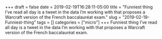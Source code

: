 +++draft = falsedate = 2019-02-19T16:28:11-05:00title = "Funniest thing I’ve read all day is a tweet in the data I’m working with that proposes a Warcraft version of the French baccalauréat exam."slug = "2019-02-19-Funniest-thing"tags = []categories = ["micro"]+++Funniest thing I’ve read all day is a tweet in the data I’m working with that proposes a Warcraft version of the French baccalauréat exam.